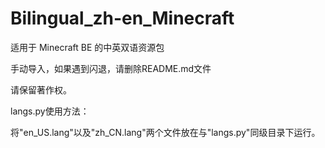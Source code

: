 # Bilingual_zh-en_Minecraft

适用于 Minecraft BE 的中英双语资源包

手动导入，如果遇到闪退，请删除README.md文件

请保留著作权。

langs.py使用方法：

将"en_US.lang"以及"zh_CN.lang"两个文件放在与"langs.py"同级目录下运行。
